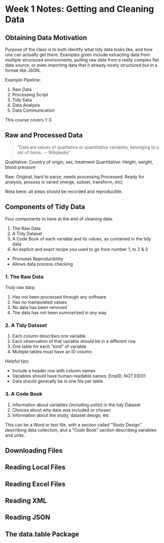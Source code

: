 # Week 1 Notes: Getting and Cleaning Data

## Obtaining Data Motivation

Purpose of the class is to both identify what tidy data looks like, and how one
can actually get there. Examples given include extracting data from multiple
structured environments, pulling raw data from a really complex flat data source,
or even importing data that it already nicely structured but in a format like
JSON.

Example Pipeline:

1. Raw Data
2. Processing Script
3. Tidy Data
4. Data Analysis
5. Data Communication

This course covers 1-3.

## Raw and Processed Data

> "Data are values of qualitative or quantitative variables, belonging to a set
> of items. -- Wikipedia"

Qualitative: Country of origin, sex, treatment
Quantitative: Height, weight, blood pressure

Raw: Original, hard to parse, needs processing
Processed: Ready for analysis, process is varied (merge, subset, transform, etc)

Nota bene: all steps should be recorded and reproducible.

## Components of Tidy Data

Four components to have at the end of cleaning data:

1. The Raw Data
2. A Tidy Dataset
3. A Code Book of each variable and its values, as contained in the tidy data
4. An explicit and exact recipe you used to go from number 1, to 2 & 3
 * Promotes Reproducibility
 * Allows data process checking

### 1. The Raw Data

Truly raw data:

1. Has not been processed through any software
2. Has no manipulated values
3. No data has been removed
4. The data has not been summarized in any way

### 2. A Tidy Dataset

1. Each column describes one variable
2. Each observation of that variable should be in a different row
3. One table for each "kind" of variable
4. Multiple tables must have an ID column

Helpful tips:

 * Include a header row with column names
 * Variables should have human-readable names: EmpID, NOT EID01
 * Data should generally be in one file per table

### 3. A Code Book

1. Information about variables (including units!) in the tidy Dataset
2. Choices about why data was included or chosen
3. Information about the study, dataset design, etc

This can be a Word or text file, with a section called "Study Design" describing
data collection, and a "Code Book" section describing variables and units.

## Downloading Files


## Reading Local Files


## Reading Excel Files


## Reading XML


## Reading JSON


## The data.table Package

